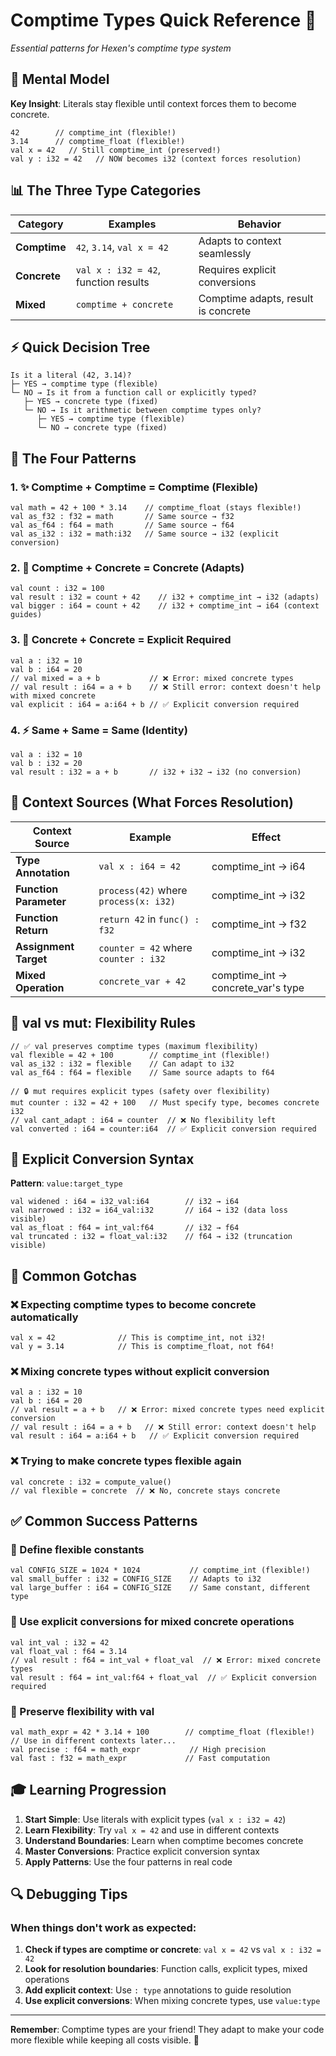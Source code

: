 # Comptime Types Quick Reference 🚀

*Essential patterns for Hexen's comptime type system*

## 🧠 Mental Model

**Key Insight**: Literals stay flexible until context forces them to become concrete.

```hexen
42        // comptime_int (flexible!)
3.14      // comptime_float (flexible!)
val x = 42   // Still comptime_int (preserved!)
val y : i32 = 42   // NOW becomes i32 (context forces resolution)
```

## 📊 The Three Type Categories

| Category | Examples | Behavior |
|----------|----------|----------|
| **Comptime** | `42`, `3.14`, `val x = 42` | Adapts to context seamlessly |
| **Concrete** | `val x : i32 = 42`, function results | Requires explicit conversions |
| **Mixed** | `comptime + concrete` | Comptime adapts, result is concrete |

## ⚡ Quick Decision Tree

```
Is it a literal (42, 3.14)?
├─ YES → comptime type (flexible)
└─ NO → Is it from a function call or explicitly typed?
   ├─ YES → concrete type (fixed)
   └─ NO → Is it arithmetic between comptime types only?
      ├─ YES → comptime type (flexible)
      └─ NO → concrete type (fixed)
```

## 🔄 The Four Patterns

### 1. ✨ Comptime + Comptime = Comptime (Flexible)
```hexen
val math = 42 + 100 * 3.14    // comptime_float (stays flexible!)
val as_f32 : f32 = math       // Same source → f32
val as_f64 : f64 = math       // Same source → f64
val as_i32 : i32 = math:i32   // Same source → i32 (explicit conversion)
```

### 2. 🔄 Comptime + Concrete = Concrete (Adapts)
```hexen
val count : i32 = 100
val result : i32 = count + 42    // i32 + comptime_int → i32 (adapts)
val bigger : i64 = count + 42    // i32 + comptime_int → i64 (context guides)
```

### 3. 🔧 Concrete + Concrete = Explicit Required
```hexen
val a : i32 = 10
val b : i64 = 20
// val mixed = a + b           // ❌ Error: mixed concrete types
// val result : i64 = a + b    // ❌ Still error: context doesn't help with mixed concrete
val explicit : i64 = a:i64 + b // ✅ Explicit conversion required
```

### 4. ⚡ Same + Same = Same (Identity)
```hexen
val a : i32 = 10
val b : i32 = 20
val result : i32 = a + b       // i32 + i32 → i32 (no conversion)
```

## 🎯 Context Sources (What Forces Resolution)

| Context Source | Example | Effect |
|---------------|---------|--------|
| **Type Annotation** | `val x : i64 = 42` | comptime_int → i64 |
| **Function Parameter** | `process(42)` where `process(x: i32)` | comptime_int → i32 |
| **Function Return** | `return 42` in `func() : f32` | comptime_int → f32 |
| **Assignment Target** | `counter = 42` where `counter : i32` | comptime_int → i32 |
| **Mixed Operation** | `concrete_var + 42` | comptime_int → concrete_var's type |

## 🔐 val vs mut: Flexibility Rules

```hexen
// ✅ val preserves comptime types (maximum flexibility)
val flexible = 42 + 100        // comptime_int (flexible!)
val as_i32 : i32 = flexible    // Can adapt to i32
val as_f64 : f64 = flexible    // Same source adapts to f64

// 🔒 mut requires explicit types (safety over flexibility)
mut counter : i32 = 42 + 100   // Must specify type, becomes concrete i32
// val cant_adapt : i64 = counter  // ❌ No flexibility left
val converted : i64 = counter:i64  // ✅ Explicit conversion required
```

## 🔧 Explicit Conversion Syntax

**Pattern**: `value:target_type`

```hexen
val widened : i64 = i32_val:i64        // i32 → i64
val narrowed : i32 = i64_val:i32       // i64 → i32 (data loss visible)
val as_float : f64 = int_val:f64       // i32 → f64
val truncated : i32 = float_val:i32    // f64 → i32 (truncation visible)
```

## 🚨 Common Gotchas

### ❌ Expecting comptime types to become concrete automatically
```hexen
val x = 42              // This is comptime_int, not i32!
val y = 3.14            // This is comptime_float, not f64!
```

### ❌ Mixing concrete types without explicit conversion
```hexen
val a : i32 = 10
val b : i64 = 20
// val result = a + b   // ❌ Error: mixed concrete types need explicit conversion
// val result : i64 = a + b   // ❌ Still error: context doesn't help
val result : i64 = a:i64 + b   // ✅ Explicit conversion required
```

### ❌ Trying to make concrete types flexible again
```hexen
val concrete : i32 = compute_value()
// val flexible = concrete  // ❌ No, concrete stays concrete
```

## ✅ Common Success Patterns

### 🎯 Define flexible constants
```hexen
val CONFIG_SIZE = 1024 * 1024           // comptime_int (flexible!)
val small_buffer : i32 = CONFIG_SIZE    // Adapts to i32
val large_buffer : i64 = CONFIG_SIZE    // Same constant, different type
```

### 🎯 Use explicit conversions for mixed concrete operations
```hexen
val int_val : i32 = 42
val float_val : f64 = 3.14
// val result : f64 = int_val + float_val  // ❌ Error: mixed concrete types
val result : f64 = int_val:f64 + float_val  // ✅ Explicit conversion required
```

### 🎯 Preserve flexibility with val
```hexen
val math_expr = 42 * 3.14 + 100        // comptime_float (flexible!)
// Use in different contexts later...
val precise : f64 = math_expr           // High precision
val fast : f32 = math_expr             // Fast computation
```

## 🎓 Learning Progression

1. **Start Simple**: Use literals with explicit types (`val x : i32 = 42`)
2. **Learn Flexibility**: Try `val x = 42` and use in different contexts
3. **Understand Boundaries**: Learn when comptime becomes concrete
4. **Master Conversions**: Practice explicit conversion syntax
5. **Apply Patterns**: Use the four patterns in real code

## 🔍 Debugging Tips

### When things don't work as expected:
1. **Check if types are comptime or concrete**: `val x = 42` vs `val x : i32 = 42`
2. **Look for resolution boundaries**: Function calls, explicit types, mixed operations
3. **Add explicit context**: Use `: type` annotations to guide resolution
4. **Use explicit conversions**: When mixing concrete types, use `value:type`

---

**Remember**: Comptime types are your friend! They adapt to make your code more flexible while keeping all costs visible. 🦉 